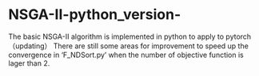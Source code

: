 # NSGA-II-python_version-
The basic NSGA-II algorithm is implemented in python to apply to pytorch（updating）
There are still some areas for improvement to speed up the convergence in ‘F_NDSort.py’ when the number
  of objective function is lager than 2.


